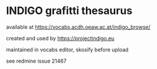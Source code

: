 # INDIGO grafitti thesaurus

available at https://vocabs.acdh.oeaw.ac.at/indigo_browse/

created and used by https://projectindigo.eu

maintained in vocabs editor, skosify before upload

see redmine issue 21467
